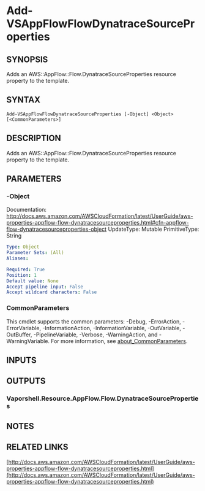 # Add-VSAppFlowFlowDynatraceSourceProperties

## SYNOPSIS
Adds an AWS::AppFlow::Flow.DynatraceSourceProperties resource property to the template.

## SYNTAX

```
Add-VSAppFlowFlowDynatraceSourceProperties [-Object] <Object> [<CommonParameters>]
```

## DESCRIPTION
Adds an AWS::AppFlow::Flow.DynatraceSourceProperties resource property to the template.

## PARAMETERS

### -Object
Documentation: http://docs.aws.amazon.com/AWSCloudFormation/latest/UserGuide/aws-properties-appflow-flow-dynatracesourceproperties.html#cfn-appflow-flow-dynatracesourceproperties-object
UpdateType: Mutable
PrimitiveType: String

```yaml
Type: Object
Parameter Sets: (All)
Aliases:

Required: True
Position: 1
Default value: None
Accept pipeline input: False
Accept wildcard characters: False
```

### CommonParameters
This cmdlet supports the common parameters: -Debug, -ErrorAction, -ErrorVariable, -InformationAction, -InformationVariable, -OutVariable, -OutBuffer, -PipelineVariable, -Verbose, -WarningAction, and -WarningVariable. For more information, see [about_CommonParameters](http://go.microsoft.com/fwlink/?LinkID=113216).

## INPUTS

## OUTPUTS

### Vaporshell.Resource.AppFlow.Flow.DynatraceSourceProperties
## NOTES

## RELATED LINKS

[http://docs.aws.amazon.com/AWSCloudFormation/latest/UserGuide/aws-properties-appflow-flow-dynatracesourceproperties.html](http://docs.aws.amazon.com/AWSCloudFormation/latest/UserGuide/aws-properties-appflow-flow-dynatracesourceproperties.html)


